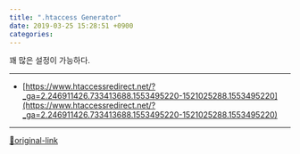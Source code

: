 ```yaml
---
title: ".htaccess Generator"
date: 2019-03-25 15:28:51 +0900
categories: 
---
```

  

꽤 많은 설정이 가능하다.





***
+ [https://www.htaccessredirect.net/?_ga=2.246911426.733413688.1553495220-1521025288.1553495220](https://www.htaccessredirect.net/?_ga=2.246911426.733413688.1553495220-1521025288.1553495220)


***
[🔗original-link](http://www.mins01.com/mh/tech/read/1266)